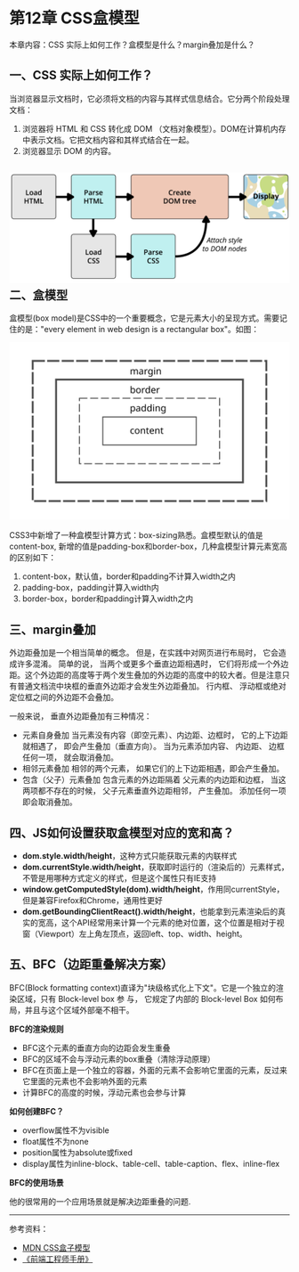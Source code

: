 # 第12章 CSS盒模型

本章内容：CSS 实际上如何工作？盒模型是什么？margin叠加是什么？

## 一、CSS 实际上如何工作？

当浏览器显示文档时，它必须将文档的内容与其样式信息结合。它分两个阶段处理文档：

1. 浏览器将 HTML 和 CSS 转化成 DOM （文档对象模型）。DOM在计算机内存中表示文档。它把文档内容和其样式结合在一起。
2. 浏览器显示 DOM 的内容。

## ![](/assets/css-rendering.png)二、盒模型

盒模型\(box model\)是CSS中的一个重要概念，它是元素大小的呈现方式。需要记住的是："every element in web design is a rectangular box"。如图：

![](/assets/css-box-model.svg)

CSS3中新增了一种盒模型计算方式：box-sizing熟悉。盒模型默认的值是content-box, 新增的值是padding-box和border-box，几种盒模型计算元素宽高的区别如下：

1. content-box，默认值，border和padding不计算入width之内
2. padding-box，padding计算入width内
3. border-box，border和padding计算入width之内

## 三、margin叠加

外边距叠加是一个相当简单的概念。 但是，在实践中对网页进行布局时， 它会造成许多混淆。 简单的说， 当两个或更多个垂直边距相遇时， 它们将形成一个外边距。这个外边距的高度等于两个发生叠加的外边距的高度中的较大者。但是注意只有普通文档流中块框的垂直外边距才会发生外边距叠加。 行内框、 浮动框或绝对定位框之间的外边距不会叠加。

一般来说， 垂直外边距叠加有三种情况：

* 元素自身叠加 当元素没有内容（即空元素）、内边距、边框时， 它的上下边距就相遇了， 即会产生叠加（垂直方向）。 当为元素添加内容、 内边距、 边框任何一项， 就会取消叠加。
* 相邻元素叠加 相邻的两个元素， 如果它们的上下边距相遇，即会产生叠加。
* 包含（父子）元素叠加 包含元素的外边距隔着 父元素的内边距和边框， 当这两项都不存在的时候， 父子元素垂直外边距相邻， 产生叠加。 添加任何一项即会取消叠加。

## 四、JS如何设置获取盒模型对应的宽和高？

* **dom.style.width/height**，这种方式只能获取元素的内联样式
* **dom.currentStyle.width/height**，获取即时运行的（渲染后的）元素样式，不管是用哪种方式定义的样式，但是这个属性只有IE支持
* **window.getComputedStyle\(dom\).width/height**，作用同currentStyle，但是兼容Firefox和Chrome，通用性更好
* **dom.getBoundingClientReact\(\).width/height**，也能拿到元素渲染后的真实的宽高，这个API经常用来计算一个元素的绝对位置，这个位置是相对于视窗（Viewport）左上角左顶点，返回left、top、width、height。

## 五、BFC（边距重叠解决方案）

BFC\(Block formatting context\)直译为"块级格式化上下文"。它是一个独立的渲染区域，只有 Block-level box 参 与， 它规定了内部的 Block-level Box 如何布局，并且与这个区域外部毫不相干。

**BFC的渲染规则**

* BFC这个元素的垂直方向的边距会发生重叠
* BFC的区域不会与浮动元素的box重叠（清除浮动原理）
* BFC在页面上是一个独立的容器，外面的元素不会影响它里面的元素，反过来它里面的元素也不会影响外面的元素
* 计算BFC的高度的时候，浮动元素也会参与计算

**如何创建BFC？**

* overflow属性不为visible
* float属性不为none
* position属性为absolute或fixed
* display属性为inline-block、table-cell、table-caption、flex、inline-flex

**BFC的使用场景**

他的很常用的一个应用场景就是解决边距重叠的问题.

---

参考资料：

* [MDN CSS盒子模型](https://developer.mozilla.org/zh-CN/docs/Web/CSS/CSS_Box_Model/Introduction_to_the_CSS_box_model)
* [《前端工程师手册》](https://leohxj.gitbooks.io/front-end-database/html-and-css-basic/box-module.html)



